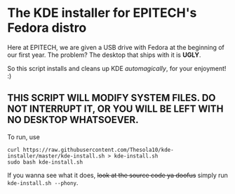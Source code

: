 # The KDE installer for EPITECH's Fedora distro

Here at EPITECH, we are given a USB drive with Fedora at the beginning of our first year. The problem? The desktop that ships with it is **UGLY**.

So this script installs and cleans up KDE _automagically_, for your enjoyment! :)

## THIS SCRIPT WILL MODIFY SYSTEM FILES. DO **NOT** INTERRUPT IT, OR YOU WILL BE LEFT WITH NO DESKTOP WHATSOEVER.

To run, use

    curl https://raw.githubusercontent.com/Thesola10/kde-installer/master/kde-install.sh > kde-install.sh
    sudo bash kde-install.sh

If you wanna see what it does, ~~look at the source code ya doofus~~ simply run `kde-install.sh --phony`.
